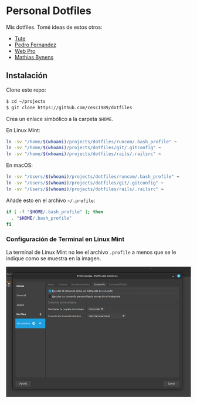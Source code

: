 # Personal Dotfiles

Mis dotfiles. Tomé ideas de estos otros:

- [Tute](https://github.com/tute/dotfiles)
- [Pedro Fernandez](https://github.com/pedrofernandezm/dotfiles)
- [Web Pro](https://github.com/webpro/dotfiles)
- [Mathias Bynens](https://github.com/mathiasbynens/dotfiles)

## Instalación

Clone este repo:

```bash
$ cd ~/projects
$ git clone https://github.com/cesc1989/dotfiles
```

Crea un enlace simbólico a la carpeta `$HOME`.

En Linux Mint:

```bash
ln -sv "/home/$(whoami)/projects/dotfiles/runcom/.bash_profile" ~
ln -sv "/home/$(whoami)/projects/dotfiles/git/.gitconfig" ~
ln -sv "/home/$(whoami)/projects/dotfiles/rails/.railsrc" ~
```

En macOS:

```bash
ln -sv "/Users/$(whoami)/projects/dotfiles/runcom/.bash_profile" ~
ln -sv "/Users/$(whoami)/projects/dotfiles/git/.gitconfig" ~
ln -sv "/Users/$(whoami)/projects/dotfiles/rails/.railsrc" ~
```

Añade esto en el archivo `~/.profile`:

```bash
if [ -f "$HOME/.bash_profile" ]; then
  . "$HOME/.bash_profile"
fi
```

### Configuración de Terminal en Linux Mint

La terminal de Linux Mint no lee el archivo `.profile` a menos que se le indique como se muestra en la imagen.

![configuracion terminal en linux mint](./images/config.terminal.dotfiles.png)
